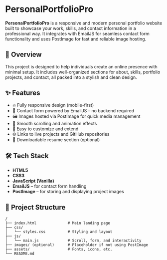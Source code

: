 # PersonalPortfolioPro

**PersonalPortfolioPro** is a responsive and modern personal portfolio website built to showcase your work, skills, and contact information in a professional way. It integrates with EmailJS for seamless contact form functionality and uses PostImage for fast and reliable image hosting.

## 🚀 Overview

This project is designed to help individuals create an online presence with minimal setup. It includes well-organized sections for about, skills, portfolio projects, and contact, all packed into a stylish and clean design.

## ✨ Features

- 🔥 Fully responsive design (mobile-first)
- 💬 Contact form powered by EmailJS – no backend required
- 🖼️ Images hosted via PostImage for quick media management
- 🎯 Smooth scrolling and animation effects
- 🧩 Easy to customize and extend
- 🌐 Links to live projects and GitHub repositories
- 📄 Downloadable resume section (optional)

## 🛠️ Tech Stack

- **HTML5**
- **CSS3**
- **JavaScript (Vanilla)**
- **EmailJS** – for contact form handling
- **PostImage** – for storing and displaying project images

## 📁 Project Structure

```plaintext
/
├── index.html              # Main landing page
├── css/
│   └── styles.css          # Styling and layout
├── js/
│   └── main.js             # Scroll, form, and interactivity
├── images/ (optional)      # Placeholder if not using PostImage
├── assets/                 # Fonts, icons, etc.
└── README.md
